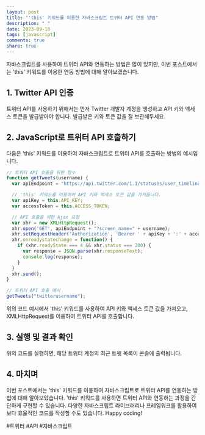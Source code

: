 ```yaml
---
layout: post
title: "'this' 키워드를 이용한 자바스크립트 트위터 API 연동 방법"
description: " "
date: 2023-09-18
tags: [javascript]
comments: true
share: true
---
```


자바스크립트를 사용하여 트위터 API와 연동하는 방법은 많이 있지만, 이번 포스트에서는 'this' 키워드를 이용한 연동 방법에 대해 알아보겠습니다. 

## 1. Twitter API 인증

트위터 API를 사용하기 위해서는 먼저 Twitter 개발자 계정을 생성하고 API 키와 액세스 토큰을 발급받아야 합니다. 발급받은 키와 토큰 값을 잘 보관해두세요.

## 2. JavaScript로 트위터 API 호출하기

다음은 'this' 키워드를 이용하여 자바스크립트로 트위터 API를 호출하는 방법의 예시입니다.

```javascript
// 트위터 API 호출을 위한 함수
function getTweets(username) {
  var apiEndpoint = "https://api.twitter.com/1.1/statuses/user_timeline.json";

  // 'this' 키워드를 이용하여 API 키와 액세스 토큰 값을 가져옵니다.
  var apiKey = this.API_KEY;
  var accessToken = this.ACCESS_TOKEN;

  // API 호출을 위한 Ajax 요청
  var xhr = new XMLHttpRequest();
  xhr.open('GET', apiEndpoint + "?screen_name=" + username);
  xhr.setRequestHeader('Authorization', 'Bearer ' + apiKey + ':' + accessToken);
  xhr.onreadystatechange = function() {
    if (xhr.readyState === 4 && xhr.status === 200) {
      var response = JSON.parse(xhr.responseText);
      console.log(response);
    }
  }
  xhr.send();
}

// 트위터 API 호출 예시
getTweets("twitterusername");
```

위의 코드 예시에서 'this' 키워드를 사용하여 API 키와 액세스 토큰 값을 가져오고, XMLHttpRequest를 이용하여 트위터 API를 호출합니다.

## 3. 실행 및 결과 확인

위의 코드를 실행하면, 해당 트위터 계정의 최근 트윗 목록이 콘솔에 출력됩니다.

## 4. 마치며

이번 포스트에서는 'this' 키워드를 이용하여 자바스크립트로 트위터 API를 연동하는 방법에 대해 알아보았습니다. 'this' 키워드를 사용하면 트위터 API와 연동하는 과정을 간단하게 구현할 수 있습니다. 다양한 자바스크립트 라이브러리나 프레임워크를 활용하여 보다 효율적인 코드를 작성할 수도 있습니다. Happy coding! 

#트위터 #API #자바스크립트